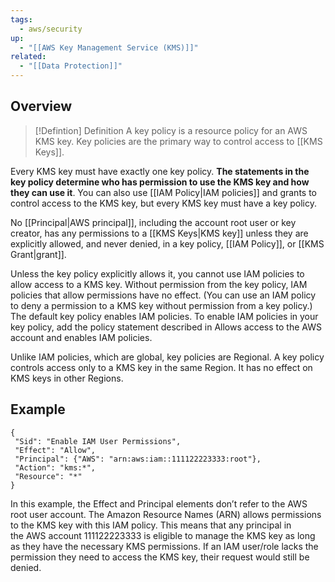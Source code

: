 ```yaml
---
tags:
  - aws/security
up:
  - "[[AWS Key Management Service (KMS)]]"
related:
  - "[[Data Protection]]"
---
```

## Overview


> [!Defintion] Definition
> A key policy is a resource policy for an AWS KMS key. Key policies are the primary way to control access to [[KMS Keys]].

Every KMS key must have exactly one key policy. **The statements in the key policy determine who has permission to use the KMS key and how they can use it**. You can also use [[IAM Policy|IAM policies]] and grants to control access to the KMS key, but every KMS key must have a key policy.

No [[Principal|AWS principal]], including the account root user or key creator, has any permissions to a [[KMS Keys|KMS key]] unless they are explicitly allowed, and never denied, in a key policy, [[IAM Policy]], or [[KMS Grant|grant]].

Unless the key policy explicitly allows it, you cannot use IAM policies to allow access to a KMS key. Without permission from the key policy, IAM policies that allow permissions have no effect. (You can use an IAM policy to deny a permission to a KMS key without permission from a key policy.) The default key policy enables IAM policies. To enable IAM policies in your key policy, add the policy statement described in Allows access to the AWS account and enables IAM policies.

Unlike IAM policies, which are global, key policies are Regional. A key policy controls access only to a KMS key in the same Region. It has no effect on KMS keys in other Regions.

## Example

```
{
 "Sid": "Enable IAM User Permissions",
 "Effect": "Allow",
 "Principal": {"AWS": "arn:aws:iam::111122223333:root"},
 "Action": "kms:*",
 "Resource": "*"
}
```

In this example, the Effect and Principal elements don’t refer to the AWS root user account. The Amazon Resource Names (ARN) allows permissions to the KMS key with this IAM policy. This means that any principal in the AWS account 111122223333 is eligible to manage the KMS key as long as they have the necessary KMS permissions. If an IAM user/role lacks the permission they need to access the KMS key, their request would still be denied.
